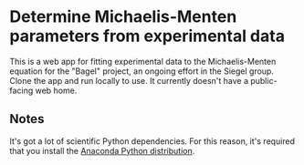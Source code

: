 # Determine Michaelis-Menten parameters from experimental data

This is a web app for fitting experimental data to the Michaelis-Menten equation for the "Bagel" project, an ongoing effort in the Siegel group. Clone the app and run locally to use. It currently doesn't have a public-facing web home. 

## Notes 

It's got a lot of scientific Python dependencies. For this reason, it's required that you install the [Anaconda Python distribution](https://www.continuum.io/downloads). 

